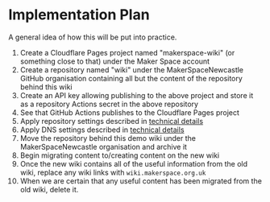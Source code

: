 # Implementation Plan

A general idea of how this will be put into practice.

1. Create a Cloudflare Pages project named "makerspace-wiki" (or something close to that) under the Maker Space account
1. Create a repository named "wiki" under the MakerSpaceNewcastle GitHub organisation containing all but the content of the repository behind this wiki
1. Create an API key allowing publishing to the above project and store it as a repository Actions secret in the above repository
1. See that GitHub Actions publishes to the Cloudflare Pages project
1. Apply repository settings described in [technical details](./technical_details.md)
1. Apply DNS settings described in [technical details](./technical_details.md)
1. Move the repository behind this demo wiki under the MakerSpaceNewcastle organisation and archive it
1. Begin migrating content to/creating content on the new wiki
1. Once the new wiki contains all of the useful information from the old wiki, replace any wiki links with `wiki.makerspace.org.uk`
1. When we are certain that any useful content has been migrated from the old wiki, delete it.
